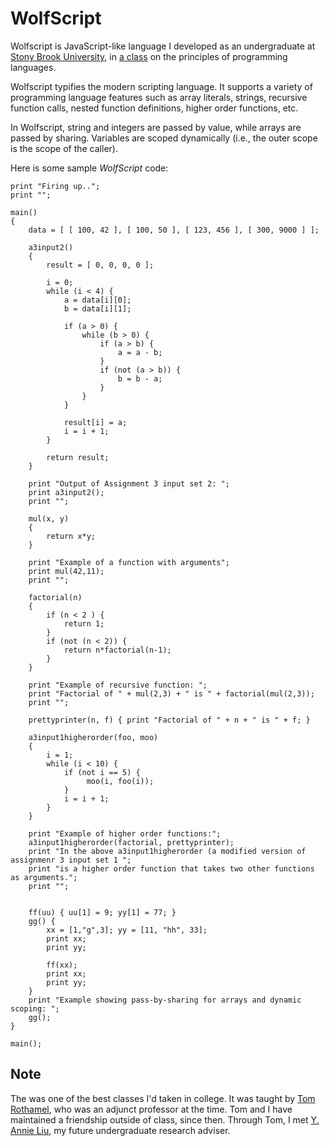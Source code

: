 WolfScript
==========
Wolfscript is JavaScript-like language I developed as an undergraduate at [Stony Brook University](http://www.stonybrook.edu/), in [a class](http://www.cs.stonybrook.edu/~liu/cse307/) on the principles of programming languages.

Wolfscript typifies the modern scripting language. It supports a variety of programming language features such as array literals, strings, recursive function calls, nested function definitions, higher order functions, etc.

In Wolfscript, string and integers are passed by value, while arrays are passed by sharing. Variables are scoped dynamically (i.e., the outer scope is the scope of the caller).

Here is some sample _WolfScript_ code:

	print "Firing up..";
	print "";

	main()
	{
		data = [ [ 100, 42 ], [ 100, 50 ], [ 123, 456 ], [ 300, 9000 ] ];

		a3input2()
		{
		    result = [ 0, 0, 0, 0 ];

		    i = 0;
		    while (i < 4) {
		        a = data[i][0];
		        b = data[i][1];

		        if (a > 0) {
		            while (b > 0) {
		                if (a > b) {
		                    a = a - b;
		                }
		                if (not (a > b)) {
		                    b = b - a;
		                }
		            }
		        }

		        result[i] = a;
		        i = i + 1;
		    }

		    return result;
		}

		print "Output of Assignment 3 input set 2: ";
		print a3input2();
		print "";

		mul(x, y)
		{
			return x*y;
		}

		print "Example of a function with arguments";
		print mul(42,11);
		print "";

		factorial(n)
		{
			if (n < 2 ) {
				return 1;
			}
			if (not (n < 2)) {
				return n*factorial(n-1);
			}
		}

		print "Example of recursive function: ";
		print "Factorial of " + mul(2,3) + " is " + factorial(mul(2,3));
		print "";

		prettyprinter(n, f) { print "Factorial of " + n + " is " + f; }

		a3input1higherorder(foo, moo)
		{ 
		    i = 1;
		    while (i < 10) {
		        if (not i == 5) {
		             moo(i, foo(i));
		        }
		        i = i + 1;
		    }
		}

		print "Example of higher order functions:";
		a3input1higherorder(factorial, prettyprinter);
		print "In the above a3input1higherorder (a modified version of assignmenr 3 input set 1 ";
		print "is a higher order function that takes two other functions as arguments.";
		print "";


		ff(uu) { uu[1] = 9; yy[1] = 77; }
		gg() {
			xx = [1,"g",3]; yy = [11, "hh", 33];
			print xx;
			print yy;

			ff(xx);
			print xx;
			print yy;
		}
		print "Example showing pass-by-sharing for arrays and dynamic scoping: ";
		gg();
	}

	main();


Note
----
The was one of the best classes I'd taken in college. It was taught by [Tom Rothamel](http://rothamel.us), who was an adjunct professor at the time. Tom and I have maintained a friendship outside of class, since then. Through Tom, I met [Y. Annie Liu](http://www.cs.stonybrook.edu/~liu/), my future undergraduate research adviser.
